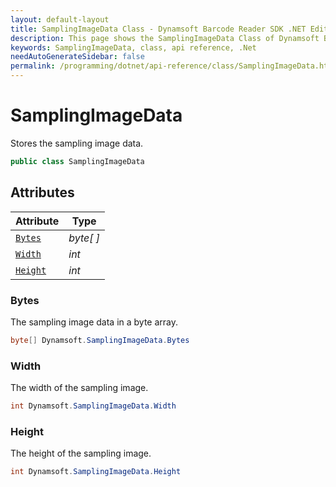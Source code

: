 ```yaml
---
layout: default-layout
title: SamplingImageData Class - Dynamsoft Barcode Reader SDK .NET Edition API Reference
description: This page shows the SamplingImageData Class of Dynamsoft Barcode Reader SDK .NET Edition.
keywords: SamplingImageData, class, api reference, .Net
needAutoGenerateSidebar: false
permalink: /programming/dotnet/api-reference/class/SamplingImageData.html
---
```



# SamplingImageData
Stores the sampling image data.

```csharp
public class SamplingImageData
```  

## Attributes
  
| Attribute | Type |
|---------- | ---- |
| [`Bytes`](#bytes) | *byte[ ]* |
| [`Width`](#width) | *int* |
| [`Height`](#height) | *int* |


### Bytes
The sampling image data in a byte array.

```csharp
byte[] Dynamsoft.SamplingImageData.Bytes
```

### Width
The width of the sampling image.

```csharp
int Dynamsoft.SamplingImageData.Width
```

### Height
The height of the sampling image.

```csharp
int Dynamsoft.SamplingImageData.Height
```
